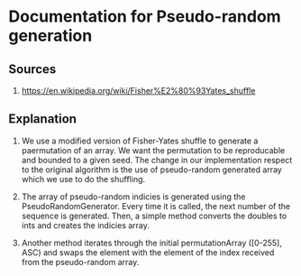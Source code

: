 # Documentation for Pseudo-random generation

## Sources
1. https://en.wikipedia.org/wiki/Fisher%E2%80%93Yates_shuffle

## Explanation
1. We use a modified version of Fisher-Yates shuffle to generate a paermutation of an array. We want the permutation to be reproducable and bounded to a given seed. The change in our implementation respect to the original algorithm is the use of pseudo-random generated array which we use to do the shuffling.

2. The array of pseudo-random indicies is generated using the PseudoRandomGenerator. Every time it is called, the next number of the sequence is generated. Then, a simple method converts the doubles to ints and creates the indicies array.

3. Another method iterates through the initial permutationArray ([0-255], ASC) and swaps the element with the element of the index received from the pseudo-random array.